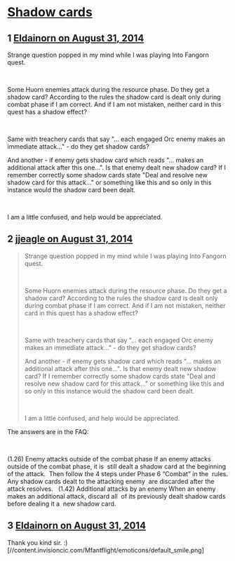 # [Shadow cards](https://community.fantasyflightgames.com/topic/120798-shadow-cards/)

## 1 [Eldainorn on August 31, 2014](https://community.fantasyflightgames.com/topic/120798-shadow-cards/?do=findComment&comment=1240351)

Strange question popped in my mind while I was playing Into Fangorn quest.

 

Some Huorn enemies attack during the resource phase. Do they get a shadow card? According to the rules the shadow card is dealt only during combat phase if I am correct. And if I am not mistaken, neither card in this quest has a shadow effect?

 

Same with treachery cards that say "... each engaged Orc enemy makes an immediate attack..." - do they get shadow cards?

And another - if enemy gets shadow card which reads "... makes an additional attack after this one...". Is that enemy dealt new shadow card? If I remember correctly some shadow cards state "Deal and resolve new shadow card for this attack..." or something like this and so only in this instance would the shadow card been dealt.

 

I am a little confused, and help would be appreciated.

## 2 [jjeagle on August 31, 2014](https://community.fantasyflightgames.com/topic/120798-shadow-cards/?do=findComment&comment=1240382)

> Strange question popped in my mind while I was playing Into Fangorn quest.
> 
>  
> 
> Some Huorn enemies attack during the resource phase. Do they get a shadow card? According to the rules the shadow card is dealt only during combat phase if I am correct. And if I am not mistaken, neither card in this quest has a shadow effect?
> 
>  
> 
> Same with treachery cards that say "... each engaged Orc enemy makes an immediate attack..." - do they get shadow cards?
> 
> And another - if enemy gets shadow card which reads "... makes an additional attack after this one...". Is that enemy dealt new shadow card? If I remember correctly some shadow cards state "Deal and resolve new shadow card for this attack..." or something like this and so only in this instance would the shadow card been dealt.
> 
>  
> 
> I am a little confused, and help would be appreciated.

The answers are in the FAQ:

 

(1.26) Enemy attacks outside of the combat phase
If an enemy attacks outside of the combat phase, it is 
still dealt a shadow card at the beginning of the attack. 
Then follow the 4 steps under Phase 6 “Combat” in the 
rules. Any shadow cards dealt to the attacking enemy 
are discarded after the attack resolves.
 
(1.42) Additional attacks by an enemy
When an enemy makes an additional attack, discard all 
of its previously dealt shadow cards before dealing it a 
new shadow card.

## 3 [Eldainorn on August 31, 2014](https://community.fantasyflightgames.com/topic/120798-shadow-cards/?do=findComment&comment=1240453)

Thank you kind sir. :) [//content.invisioncic.com/Mfantflight/emoticons/default_smile.png] 

